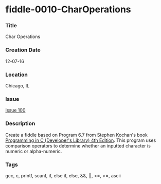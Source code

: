 fiddle-0010-CharOperations
======

### Title

Char Operations


### Creation Date

12-07-16


### Location

Chicago, IL


### Issue

[Issue 100](https://github.com/bradyhouse/house/issues/100)


### Description

Create a fiddle based on Program 6.7 from Stephen Kochan's book [Programming in C (Developer's Library) 4th Edition](http://a.co/1QJ9MDN).  This program
uses comparison operators to determine whether an inputted character is numeric or alpha-numeric.


### Tags

gcc, c, printf, scanf, if, else if, else, &&, ||, <=, >=, ascii

